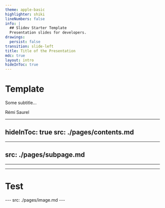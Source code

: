 ```yaml
---
theme: apple-basic
highlighter: shiki
lineNumbers: false
info: |
  ## Slidev Starter Template
  Presentation slides for developers.
drawings:
  persist: false
transition: slide-left
title: Title of the Presentation
mdc: true
layout: intro
hideInToc: true
---
```

# Template 

Some subtitle...

<div class="absolute bottom-4 text-sm">
Rémi Saurel
</div>

<!--
Notes for the presenter can be written here.
-->
---
hideInToc: true
src: ./pages/contents.md
---
---
src: ./pages/subpage.md
---
---
---
# Test
<Counter/>
---
src: ./pages/image.md
---

